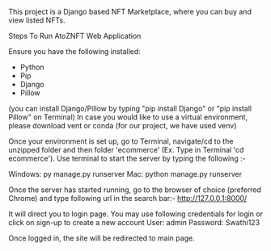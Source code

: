 This project is a Django based NFT Marketplace, where you can buy and view listed NFTs.

Steps To Run AtoZNFT Web Application

Ensure you have the following installed:
- Python
- Pip
- Django
- Pillow

(you can install Django/Pillow by typing "pip install Django" or "pip install Pillow" on Terminal)
In case you would like to use a virtual environment, please download vent or conda (for our project, we have used venv)

Once your environment is set up, go to Terminal, navigate/cd to the unzipped folder and then folder 'ecommerce' (Ex. Type in Terminal 'cd ecommerce').
Use terminal to start the server by typing the following :-

Windows: py manage.py runserver
Mac: python manage.py runserver

Once the server has started running, go to the browser of choice (preferred Chrome) and type following url in the search bar:-
http://127.0.0.1:8000/

It will direct you to login page.
You may use following credentials for login or click on sign-up to create a new account
User: admin
Password: Swathi123

Once logged in, the site will be redirected to main page.
